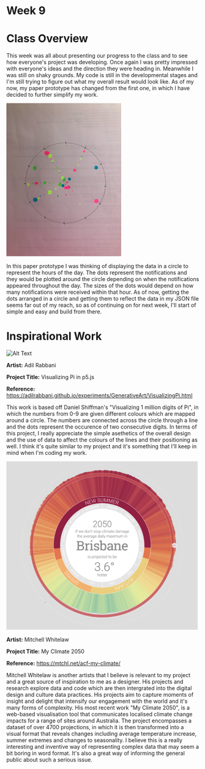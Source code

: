 # Week 9

# Class Overview
This week was all about presenting our progress to the class and to see how everyone's project was developing. Once again I was pretty impressed with everyone's ideas and the direction they were heading in. Meanwhile I was still on shaky grounds. My code is still in the developmental stages and I'm still trying to figure out what my overall result would look like. As of my now, my paper prototype has changed from the first one, in which I have decided to further simplify my work. 

<img src= "https://github.com/aliceyu1111/Slave-to-the-Algorithm/blob/master/Week%209/Screen%20Shot%202020-10-23%20at%204.46.42%20pm.png" width ="300" /> 

In this paper prototype I was thinking of displaying the data in a circle to represent the hours of the day. The dots represent the notifications and they would be plotted around the circle depending on when the notifications appeared throughout the day. The sizes of the dots would depend on how many notifications were received within that hour. As of now, getting the dots arranged in a circle and getting them to reflect the data in my JSON file seems far out of my reach, so as of continuing on for next week, I'll start of simple and easy and build from there. 

# Inspirational Work


![Alt Text](https://media.giphy.com/media/qvRj1gyVapg0kZTPUd/giphy.gif)

**Artist:** Adil Rabbani

**Project Title:** Visualizing Pi in p5.js

**Reference:** https://adilrabbani.github.io/experiments/GenerativeArt/VisualizingPi.html

This work is based off Daniel Shiffman's "Visualizing 1 million digits of Pi", in which the numbers from 0-9 are given different colours which are mapped around a circle. The numbers are connected across the circle through a line and the dots represent the occurence of two consecutive digits. In terms of this project, I really appreciate the simple asethetics of the overall design and the use of data to affect the colours of the lines and their positioning as well. I think it's quite similar to my project and it's something that I'll keep in mind when I'm coding my work. 





<img src= "https://github.com/aliceyu1111/Slave-to-the-Algorithm/blob/master/Week%209/acf-myclimate.png" width ="500" /> 

**Artist:** Mitchell Whitelaw

**Project Title:** My Climate 2050

**Reference:** https://mtchl.net/acf-my-climate/

Mitchell Whitelaw is another artists that I believe is relevant to my project and a great source of inspiration to me as a designer. His projects and research explore data and code which are then intergrated into the digital design and culture data practices. His projects aim to capture moments of insight and delight that intensify our engagement with the world and it's many forms of complexity. His most recent work "My Climate 2050", is a web-based visualisation tool that communicates localised climate change impacts for a range of sites around Australia. The project encompasses a dataset of over 4700 projections, in which it is then transformed into a visual format that reveals changes including average temperature increase, summer extremes and changes to seasonality. I believe this is a really interesting and inventive way of representing complex data that may seem a bit boring in word format. It's also a great way of informing the general public about such a serious issue.  




